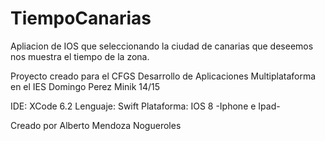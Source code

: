 # TiempoCanarias

Apliacion de IOS que seleccionando la ciudad de canarias que deseemos nos muestra el tiempo de la zona.

Proyecto creado para el CFGS Desarrollo de Aplicaciones Multiplataforma en el IES Domingo Perez Minik 14/15

IDE: XCode 6.2 
Lenguaje: Swift 
Plataforma: IOS 8 -Iphone e Ipad-

Creado por Alberto Mendoza Nogueroles
